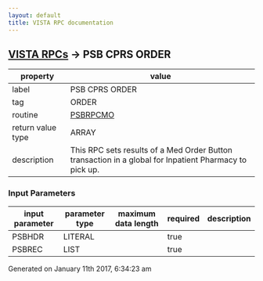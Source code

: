 ```yaml
---
layout: default
title: VISTA RPC documentation
---
```




## [VISTA RPCs](TableOfContent.md) &#8594; PSB CPRS ORDER 

 property | value 
--- | --- 
 label | PSB CPRS ORDER
 tag | ORDER
 routine | [PSBRPCMO](http://code.osehra.org/dox/Routine_PSBRPCMO_source.html)
 return value type | ARRAY
 description | This RPC sets results of a Med Order Button transaction in a global for Inpatient Pharmacy to pick up.

### Input Parameters

| input parameter | parameter type | maximum data length | required | description | 
| --- | --- | --- | --- | --- | 
| PSBHDR | LITERAL |  | true |  | 
| PSBREC | LIST |  | true |  | 




Generated on January 11th 2017, 6:34:23 am